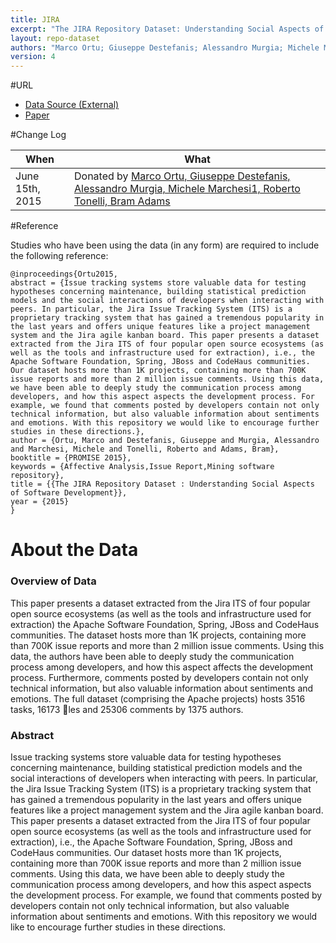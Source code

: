 ```yaml
---
title: JIRA
excerpt: "The JIRA Repository Dataset: Understanding Social Aspects of Software Development"
layout: repo-dataset
authors: "Marco Ortu; Giuseppe Destefanis; Alessandro Murgia; Michele Marchesi1; Roberto Tonelli; Bram Adams"
version: 4
---
```


#URL

* [Data Source (External)](https://www.dropbox.com/s/34n2t89exgsap8c/jira_backup_20141215.sql.zip?dl=0)
* [Paper]()

#Change Log

When | What
---- | ----
June 15th, 2015 | Donated by [Marco Ortu, Giuseppe Destefanis, Alessandro Murgia, Michele Marchesi1, Roberto Tonelli, Bram Adams](mailto:marco.ortu@diee.unica.it,michele@diee.unica.it,roberto.tonelli@diee.unica.it,giuseppe.destefanis@crim.ca,alessandro.murgia@uantwerpen.be,bram.adams@polymtl.ca)

#Reference

Studies who have been using the data (in any form) are required to include the following reference:

```
@inproceedings{Ortu2015,
abstract = {Issue tracking systems store valuable data for testing hypotheses concerning maintenance, building statistical prediction models and the social interactions of developers when interacting with peers. In particular, the Jira Issue Tracking System (ITS) is a proprietary tracking system that has gained a tremendous popularity in the last years and offers unique features like a project management system and the Jira agile kanban board. This paper presents a dataset extracted from the Jira ITS of four popular open source ecosystems (as well as the tools and infrastructure used for extraction), i.e., the Apache Software Foundation, Spring, JBoss and CodeHaus communities. Our dataset hosts more than 1K projects, containing more than 700K issue reports and more than 2 million issue comments. Using this data, we have been able to deeply study the communication process among developers, and how this aspect aspects the development process. For example, we found that comments posted by developers contain not only technical information, but also valuable information about sentiments and emotions. With this repository we would like to encourage further studies in these directions.},
author = {Ortu, Marco and Destefanis, Giuseppe and Murgia, Alessandro and Marchesi, Michele and Tonelli, Roberto and Adams, Bram},
booktitle = {PROMISE 2015},
keywords = {Affective Analysis,Issue Report,Mining software repository},
title = {{The JIRA Repository Dataset : Understanding Social Aspects of Software Development}},
year = {2015}
}

```

# About the Data

### Overview of Data

This paper presents a dataset extracted from the Jira ITS of four popular open source ecosystems (as well as the tools and infrastructure used for extraction) the Apache Software Foundation, Spring, JBoss and CodeHaus communities. The dataset hosts more than 1K projects, containing more than 700K issue reports and more than 2 million issue comments. Using this data, the authors have been able to deeply study the communication process among developers, and how this aspect affects the development process. Furthermore, comments posted by developers contain not only technical information, but also valuable information about sentiments and emotions. The full dataset (comprising the Apache projects) hosts 3516 tasks, 16173 les and 25306 comments by 1375 authors.

### Abstract
Issue tracking systems store valuable data for testing hypotheses concerning maintenance, building statistical prediction models and the social interactions of developers when interacting with peers. In particular, the Jira Issue Tracking System (ITS) is a proprietary tracking system that has gained a tremendous popularity in the last years and offers unique features like a project management system and the Jira agile kanban board. This paper presents a dataset extracted from the Jira ITS of four popular open source ecosystems (as well as the tools and infrastructure used for extraction), i.e., the Apache Software Foundation, Spring, JBoss and CodeHaus communities. Our dataset hosts more than 1K projects, containing more than 700K issue reports and more than 2 million issue comments. Using this data, we have been able to deeply study the communication process among developers, and how this aspect aspects the development process. For example, we found that comments posted by developers contain not only technical information, but also valuable information about sentiments and emotions. With this repository we would like to encourage further studies in these directions.
